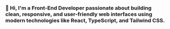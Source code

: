 <h3>👋 Hi, I'm a Front-End Developer passionate about building clean, responsive, and user-friendly web interfaces using modern technologies like React, TypeScript, and Tailwind CSS.</h3>
